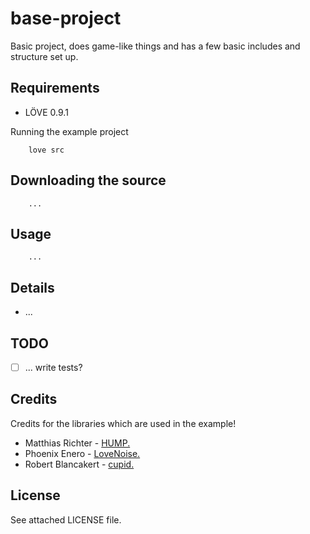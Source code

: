 base-project
=================================

Basic project, does game-like things and has a few basic includes and structure set up.

Requirements
------------

* LÖVE 0.9.1

Running the example project

		love src

Downloading the source
------------

		...

Usage
------------

		...

Details
------------

 * ...

TODO
------------

 - [ ] ... write tests?

Credits
------------
Credits for the libraries which are used in the example!

* Matthias Richter - [HUMP.](https://github.com/vrld/hump)
* Phoenix Enero - [LoveNoise.](https://github.com/icrawler/LoveNoise)
* Robert Blancakert - [cupid.](https://bitbucket.org/basicer/cupid)


License
------------
See attached LICENSE file.
